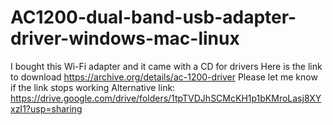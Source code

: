 # AC1200-dual-band-usb-adapter-driver-windows-mac-linux
I bought this Wi-Fi adapter and it came with a CD for drivers
Here is the link to download https://archive.org/details/ac-1200-driver
Please let me know if the link stops working
Alternative link: https://drive.google.com/drive/folders/1tpTVDJhSCMcKH1p1bKMroLasj8XYxzI1?usp=sharing
